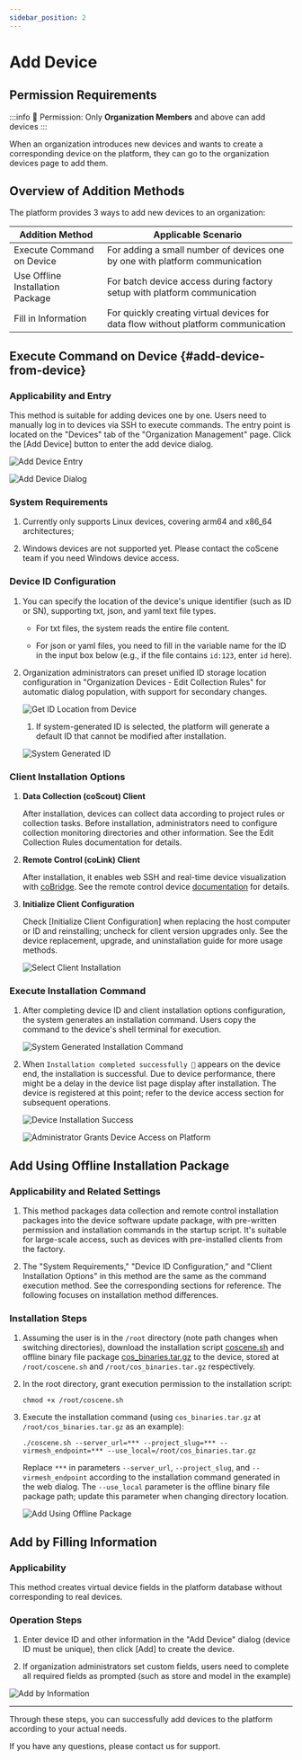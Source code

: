 ```yaml
---
sidebar_position: 2
---
```


# Add Device

## Permission Requirements

:::info
🤖 Permission: Only **Organization Members** and above can add devices
:::

When an organization introduces new devices and wants to create a corresponding device on the platform, they can go to the organization devices page to add them.

## Overview of Addition Methods

The platform provides 3 ways to add new devices to an organization:

| Addition Method | Applicable Scenario |
| -------------- | ------------------ |
| Execute Command on Device | For adding a small number of devices one by one with platform communication |
| Use Offline Installation Package | For batch device access during factory setup with platform communication |
| Fill in Information | For quickly creating virtual devices for data flow without platform communication |

## Execute Command on Device {#add-device-from-device}

### Applicability and Entry

This method is suitable for adding devices one by one. Users need to manually log in to devices via SSH to execute commands. The entry point is located on the "Devices" tab of the "Organization Management" page. Click the [Add Device] button to enter the add device dialog.

![Add Device Entry](./img/4-3-add-device-button.png)

![Add Device Dialog](./img/4-3-add-device-popup.png)

### System Requirements

1. Currently only supports Linux devices, covering arm64 and x86_64 architectures;

2. Windows devices are not supported yet. Please contact the coScene team if you need Windows device access.

### Device ID Configuration

1. You can specify the location of the device's unique identifier (such as ID or SN), supporting txt, json, and yaml text file types.

   - For txt files, the system reads the entire file content.

   - For json or yaml files, you need to fill in the variable name for the ID in the input box below (e.g., if the file contains `id:123`, enter `id` here).

2. Organization administrators can preset unified ID storage location configuration in "Organization Devices - Edit Collection Rules" for automatic dialog population, with support for secondary changes.

   ![Get ID Location from Device](./img/4-3-add-device-id-01.png)

   1. If system-generated ID is selected, the platform will generate a default ID that cannot be modified after installation.

   ![System Generated ID](./img/4-3-add-device-id-02.png)

### Client Installation Options

1. **Data Collection (coScout) Client**

   After installation, devices can collect data according to project rules or collection tasks. Before installation, administrators need to configure collection monitoring directories and other information. See the Edit Collection Rules documentation for details.

2. **Remote Control (coLink) Client**

   After installation, it enables web SSH and real-time device visualization with [coBridge](https://github.com/coscene-io/coBridge). See the remote control device [documentation](https://docs.coscene.cn/docs/recipes/device/device-remote-control) for details.

3. **Initialize Client Configuration**

   Check [Initialize Client Configuration] when replacing the host computer or ID and reinstalling; uncheck for client version upgrades only. See the device replacement, upgrade, and uninstallation guide for more usage methods.

   ![Select Client Installation](./img/4-3-install-coscout-colink.png)

### Execute Installation Command

1. After completing device ID and client installation options configuration, the system generates an installation command. Users copy the command to the device's shell terminal for execution.

   ![System Generated Installation Command](./img/4-3-install-cmd.png)

2. When `Installation completed successfully 🎉` appears on the device end, the installation is successful. Due to device performance, there might be a delay in the device list page display after installation. The device is registered at this point; refer to the device access section for subsequent operations.

   ![Device Installation Success](./img/4-3-install-successfully.png)

   ![Administrator Grants Device Access on Platform](./img/4-3-access-device.png)

## Add Using Offline Installation Package

### Applicability and Related Settings

1. This method packages data collection and remote control installation packages into the device software update package, with pre-written permission and installation commands in the startup script. It's suitable for large-scale access, such as devices with pre-installed clients from the factory.

2. The "System Requirements," "Device ID Configuration," and "Client Installation Options" in this method are the same as the command execution method. See the corresponding sections for reference. The following focuses on installation method differences.

### Installation Steps

1. Assuming the user is in the `/root` directory (note path changes when switching directories), download the installation script [coscene.sh](https://download.coscene.cn/coscout/coscene.sh) and offline binary file package [cos_binaries.tar.gz](https://download.coscene.cn/coscout/tar/latest/cos_binaries.tar.gz) to the device, stored at `/root/coscene.sh` and `/root/cos_binaries.tar.gz` respectively.

2. In the root directory, grant execution permission to the installation script:

   ```plain text
   chmod +x /root/coscene.sh
   ```

3. Execute the installation command (using `cos_binaries.tar.gz` at `/root/cos_binaries.tar.gz` as an example):

   ```plain text
   ./coscene.sh --server_url=*** --project_slug=*** --virmesh_endpoint=*** --use_local=/root/cos_binaries.tar.gz
   ```

   Replace `***` in parameters `--server_url`, `--project_slug`, and `--virmesh_endpoint` according to the installation command generated in the web dialog. The `--use_local` parameter is the offline binary file package path; update this parameter when changing directory location.

   ![Add Using Offline Package](./img/4-3-offline-install-package.png)

## Add by Filling Information

### Applicability

This method creates virtual device fields in the platform database without corresponding to real devices.

### Operation Steps

1. Enter device ID and other information in the "Add Device" dialog (device ID must be unique), then click [Add] to create the device.

2. If organization administrators set custom fields, users need to complete all required fields as prompted (such as store and model in the example)

![Add by Information](./img/4-3-input-information.png)

---

Through these steps, you can successfully add devices to the platform according to your actual needs.

If you have any questions, please contact us for support.
